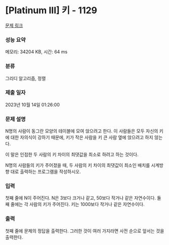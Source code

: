 # [Platinum III] 키 - 1129 

[문제 링크](https://www.acmicpc.net/problem/1129) 

### 성능 요약

메모리: 34204 KB, 시간: 64 ms

### 분류

그리디 알고리즘, 정렬

### 제출 일자

2023년 10월 14일 01:26:00

### 문제 설명

<p>N명의 사람이 동그란 모양의 테이블에 모여 앉으려고 한다. 이 사람들은 모두 자신의 키에 대한 자의식이 강하기 때문에, 키가 작은 사람을 키 큰 사람 옆에 앉으려고 하지 않는다.</p>

<p>이 말은 인접한 두 사람의 키 차이의 최댓값을 최소로 하려고 하는 것이다.</p>

<p>N명의 사람들의 키가 주어졌을 때, 두 사람의 키 차이의 최댓값이 최소인 배치를 시계방향 대로 출력하는 프로그램을 작성하시오.</p>

### 입력 

 <p>첫째 줄에 N이 주어진다. N은 3보다 크거나 같고, 50보다 작거나 같은 자연수이다. 둘째 줄에는 각 사람의 키가 주어진다. 키는 1000보다 작거나 같은 자연수이다.</p>

### 출력 

 <p>첫째 줄에 문제의 정답을 출력한다. 그러한 것이 여러 가지라면 사전 순으로 앞서는 것을 출력한다.</p>

